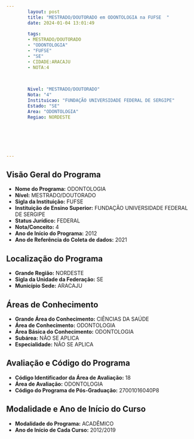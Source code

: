 ```yaml
---
        layout: post
        title: "MESTRADO/DOUTORADO em ODONTOLOGIA na FUFSE  "
        date: 2024-01-04 13:01:49
     
        tags:
        - MESTRADO/DOUTORADO
        - "ODONTOLOGIA"
        - "FUFSE"
        - "SE"
        - CIDADE:ARACAJU
        - NOTA:4
        
       

        Nivel: "MESTRADO/DOUTORADO"
        Nota: "4"
        Instituicao: "FUNDAÇÃO UNIVERSIDADE FEDERAL DE SERGIPE"
        Estado: "SE"
        Area: "ODONTOLOGIA"
        Regiao: NORDESTE
        
        
        
        
        
        
---
```

## Visão Geral do Programa
- **Nome do Programa:** ODONTOLOGIA
- **Nível:** MESTRADO/DOUTORADO
- **Sigla da Instituição:** FUFSE
- **Instituição de Ensino Superior:** FUNDAÇÃO UNIVERSIDADE FEDERAL DE SERGIPE
- **Status Jurídico:** FEDERAL
- **Nota/Conceito:** 4
- **Ano de Início do Programa:** 2012
- **Ano de Referência do Coleta de dados:** 2021

## Localização do Programa
- **Grande Região:** NORDESTE
- **Sigla da Unidade da Federação:** SE
- **Município Sede:** ARACAJU

## Áreas de Conhecimento
- **Grande Área do Conhecimento:** CIÊNCIAS DA SAÚDE
- **Área de Conhecimento:** ODONTOLOGIA
- **Área Básica do Conhecimento:** ODONTOLOGIA
- **Subárea:** NÃO SE APLICA
- **Especialidade:** NÃO SE APLICA

## Avaliação e Código do Programa
- **Código Identificador da Área de Avaliação:** 18
- **Área de Avaliação:** ODONTOLOGIA
- **Código do Programa de Pós-Graduação:** 27001016040P8


## Modalidade e Ano de Início do Curso
- **Modalidade do Programa:** ACADÊMICO
- **Ano de Início de Cada Curso:** 2012/2019

